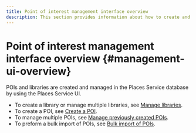 ```yaml
---
title: Point of interest management interface overview
description: This section provides information about how to create and manage libraries and POIs through the Places Service UI.
---
```


# Point of interest management interface overview {#management-ui-overview}

POIs and libraries are created and managed in the Places Service database by using the Places Service UI.

* To create a library or manage multiple libraries, see [Manage libraries](/help/poi-mgmt-ui/manage-libraries-in-the-places-ui.md).
* To create a POI, see [Create a POI](/help/poi-mgmt-ui/create-a-poi-ui.md).
* To manage multiple POIs, see [Manage previously created POIs](/help/poi-mgmt-ui/managing-pois-in-the-places-ui.md).
* To preform a bulk import of POIs, see [Bulk import of POIs](/help/poi-mgmt-ui/bulk-upload-pois.md).